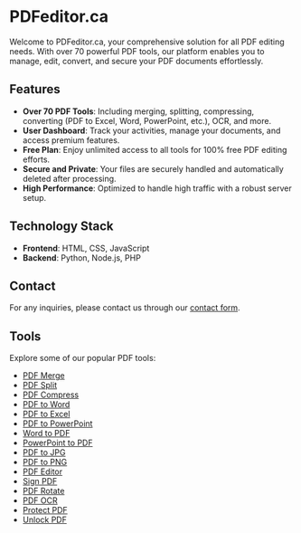 # PDFeditor.ca

Welcome to PDFeditor.ca, your comprehensive solution for all PDF editing needs. With over 70 powerful PDF tools, our platform enables you to manage, edit, convert, and secure your PDF documents effortlessly.

## Features

- **Over 70 PDF Tools**: Including merging, splitting, compressing, converting (PDF to Excel, Word, PowerPoint, etc.), OCR, and more.
- **User Dashboard**: Track your activities, manage your documents, and access premium features.
- **Free Plan**: Enjoy unlimited access to all tools for 100% free PDF editing efforts. 
- **Secure and Private**: Your files are securely handled and automatically deleted after processing.
- **High Performance**: Optimized to handle high traffic with a robust server setup.

## Technology Stack

- **Frontend**: HTML, CSS, JavaScript
- **Backend**: Python, Node.js, PHP

## Contact

For any inquiries, please contact us through our [contact form](https://www.pdfeditor.ca/contact).

## Tools

Explore some of our popular PDF tools:

- [PDF Merge](https://pdfeditor.ca/merge-pdf)
- [PDF Split](https://pdfeditor.ca/split-pdf)
- [PDF Compress](https://pdfeditor.ca/compress-pdf)
- [PDF to Word](https://pdfeditor.ca/pdf-to-word)
- [PDF to Excel](https://pdfeditor.ca/pdf-to-excel)
- [PDF to PowerPoint](https://pdfeditor.ca/pdf-to-powerpoint)
- [Word to PDF](https://pdfeditor.ca/word-to-pdf)
- [PowerPoint to PDF](https://pdfeditor.ca/powerpoint-to-pdf)
- [PDF to JPG](https://pdfeditor.ca/pdf-to-jpg)
- [PDF to PNG](https://pdfeditor.ca/pdf-to-png)
- [PDF Editor](https://pdfeditor.ca/pdf-editor)
- [Sign PDF](https://pdfeditor.ca/sign-pdf)
- [PDF Rotate](https://www.pdfeditor.ca/rotate-pdf)
- [PDF OCR](https://pdfeditor.ca/ocr-pdf)
- [Protect PDF](https://pdfeditor.ca/protect-pdf)
- [Unlock PDF](https://pdfeditor.ca/unlock-pdf)

